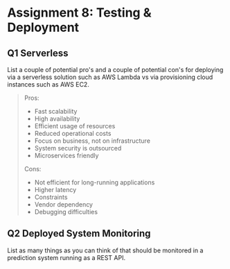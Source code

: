 # Assignment 8: Testing & Deployment

## Q1 Serverless
List a couple of potential pro's and a couple of potential con's for deploying via a serverless solution such as AWS Lambda vs via provisioning cloud instances such as AWS EC2.

> Pros:
>
> * Fast scalability
> * High availability
> * Efficient usage of resources
> * Reduced operational costs
> * Focus on business, not on infrastructure
> * System security is outsourced
> * Microservices friendly
>
> Cons:
>
> * Not efficient for long-running applications
> * Higher latency
> * Constraints
> * Vendor dependency
> * Debugging difficulties

## Q2 Deployed System Monitoring
List as many things as you can think of that should be monitored in a prediction system running as a REST API.

